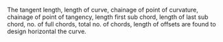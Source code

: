 The tangent length, length of curve, chainage of point of curvature, chainage of point of tangency, length first sub chord, length of last sub chord, 
no. of full chords, total no. of chords, length of offsets are found to design horizontal the curve.
